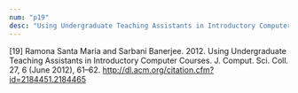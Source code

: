 ```yaml
---
num: "p19"
desc: "Using Undergraduate Teaching Assistants in Introductory Computer Courses"
---
```


[19] Ramona Santa Maria and Sarbani Banerjee. 2012. Using Undergraduate Teaching Assistants in Introductory Computer Courses. J. Comput. Sci. Coll. 27, 6 (June 2012), 61–62. <http://dl.acm.org/citation.cfm?id=2184451.2184465>





